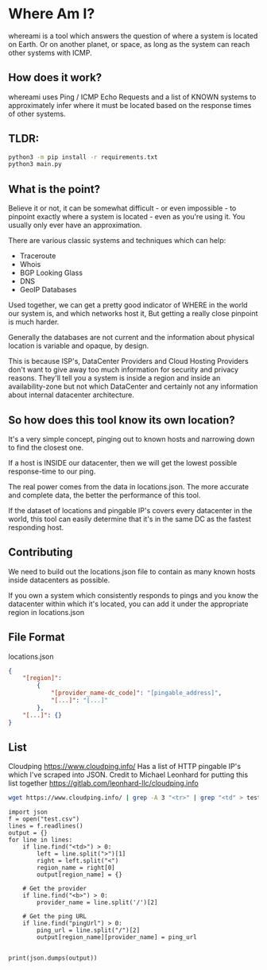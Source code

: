 # Where Am I?
whereami is a tool which answers the question of where a system is located on Earth. Or on another planet,
or space, as long as the system can reach other systems with ICMP.

## How does it work?
whereami uses Ping / ICMP Echo Requests and a list of KNOWN systems to approximately
infer where it must be located based on the response times of other systems.

## TLDR:
```bash
python3 -m pip install -r requirements.txt
python3 main.py
```

## What is the point?
Believe it or not, it can be somewhat difficult - or even impossible - to pinpoint exactly where
a system is located - even as you're using it. You usually only ever have an approximation.

There are various classic systems and techniques which can help:
* Traceroute
* Whois
* BGP Looking Glass
* DNS
* GeoIP Databases

Used together, we can get a pretty good indicator of WHERE in the world our
system is, and which networks host it, But getting a really close pinpoint is much harder. 

Generally the databases are not current and the information about physical location is variable and opaque, by design.

This is because ISP's, DataCenter Providers and Cloud Hosting Providers don't want to give away
too much information for security and privacy reasons.
They'll tell you a system is inside a region and inside an availability-zone but not which DataCenter and
certainly not any information about internal datacenter architecture.

## So how does this tool know its own location?
It's a very simple concept, pinging out to known hosts and narrowing down to find the closest one.

If a host is INSIDE our datacenter, then we will get the lowest possible response-time to our ping.

The real power comes from the data in locations.json. The more accurate and complete data, the better the performance
of this tool.

If the dataset of locations and pingable IP's covers every datacenter in the world, this tool can easily
determine that it's in the same DC as the fastest responding host.

## Contributing
We need to build out the locations.json file to contain as many known hosts inside datacenters as possible.

If you own a system which consistently responds to pings and you know the datacenter within which it's located, you can
add it under the appropriate region in locations.json

## File Format

locations.json
```json
{
    "[region]":
        {
            "[provider_name-dc_code]": "[pingable_address]",
            "[...]": "[...]"
        },
    "[...]": {}
}
```

## List

Cloudping https://www.cloudping.info/ Has a list of HTTP pingable IP's which I've scraped into JSON. 
Credit to Michael Leonhard for putting this list together https://gitlab.com/leonhard-llc/cloudping.info

```bash
wget https://www.cloudping.info/ | grep -A 3 "<tr>" | grep "<td" > test.csv
```

```python3
import json
f = open("test.csv")
lines = f.readlines()
output = {}
for line in lines:
    if line.find("<td>") > 0:
        left = line.split(">")[1]
        right = left.split("<")
        region_name = right[0]
        output[region_name] = {}

    # Get the provider    
    if line.find("<b>") > 0:
        provider_name = line.split('/')[2]

    # Get the ping URL
    if line.find("pingUrl") > 0:
        ping_url = line.split("/")[2]
        output[region_name][provider_name] = ping_url


print(json.dumps(output))
```

